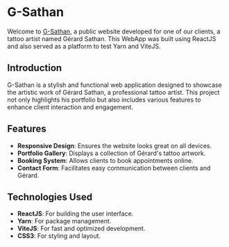 # G-Sathan

Welcome to <a href="https://g-sathan-one.vercel.app/">G-Sathan</a>, a public website developed for one of our clients, a tattoo artist named Gérard Sathan. This WebApp was built using ReactJS and also served as a platform to test Yarn and ViteJS.

## Introduction

G-Sathan is a stylish and functional web application designed to showcase the artistic work of Gérard Sathan, a professional tattoo artist. This project not only highlights his portfolio but also includes various features to enhance client interaction and engagement.

## Features

- **Responsive Design**: Ensures the website looks great on all devices.
- **Portfolio Gallery**: Displays a collection of Gérard's tattoo artwork.
- **Booking System**: Allows clients to book appointments online.
- **Contact Form**: Facilitates easy communication between clients and Gérard.

## Technologies Used

- **ReactJS**: For building the user interface.
- **Yarn**: For package management.
- **ViteJS**: For fast and optimized development.
- **CSS3**: For styling and layout.
